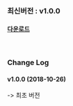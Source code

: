 ### 최신버전 :  v1.0.0

#### [다운로드](https://kr.object.ncloudstorage.com/itsb/sdk/GamePotSDK_ios_1026.zip)

<br/>

### Change Log

#### v1.0.0 (2018-10-26)

-> 최초 버전